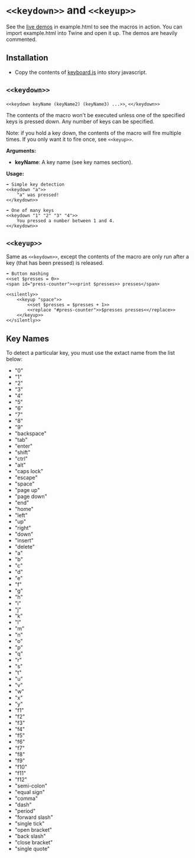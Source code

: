 # `<<keydown>>` and `<<keyup>>`

See the [live demos](//mikewesthad.com/twine-resources/macros/keyboard/example.html) in example.html to see the macros in action. You can import example.html into Twine and open it up. The demos are heavily commented.

## Installation

- Copy the contents of [keyboard.js](//raw.githubusercontent.com/mikewesthad/twine-resources/master/macros/keyboard/keyboard.js) into story javascript.

## `<<keydown>>`

`<<keydown keyName (keyName2) (keyName3) ...>>`, `<</keydown>>`

The contents of the macro won't be executed unless one of the specified keys is pressed down. Any number of keys can be specified. 

Note: if you hold a key down, the contents of the macro will fire multiple times. If you only want it to fire once, see `<<keyup>>`.

**Arguments:**

- **keyName**: A key name (see key names section).

**Usage:**

```
➡️ Simple key detection
<<keydown "a">>
	"a" was pressed!
<</keydown>>

➡️ One of many keys
<<keydown "1" "2" "3" "4">>
	You pressed a number between 1 and 4.
<</keydown>>
```

## `<<keyup>>`

Same as `<<keydown>>`, except the contents of the macro are only run after a key (that has been pressed) is released.

```
➡️ Button mashing
<<set $presses = 0>>
<span id="press-counter"><<print $presses>> presses</span>

<<silently>>
	<<keyup "space">>
		<<set $presses = $presses + 1>>
		<<replace "#press-counter">>$presses presses<</replace>>
	<</keyup>>
<</silently>>
```

## Key Names

To detect a particular key, you must use the extact name from the list below:

- "0"
- "1"
- "2"
- "3"
- "4"
- "5"
- "6"
- "7"
- "8"
- "9"
- "backspace"
- "tab"
- "enter"
- "shift"
- "ctrl"
- "alt"
- "caps lock"
- "escape"
- "space"
- "page up"
- "page down"
- "end"
- "home"
- "left"
- "up"
- "right"
- "down"
- "insert"
- "delete"
- "a"
- "b"
- "c"
- "d"
- "e"
- "f"
- "g"
- "h"
- "i"
- "j"
- "k"
- "l"
- "m"
- "n"
- "o"
- "p"
- "q"
- "r"
- "s"
- "t"
- "u"
- "v"
- "w"
- "x"
- "y"
- "f1"
- "f2"
- "f3"
- "f4"
- "f5"
- "f6"
- "f7"
- "f8"
- "f9"
- "f10"
- "f11"
- "f12"
- "semi-colon"
- "equal sign"
- "comma"
- "dash"
- "period"
- "forward slash"
- "single tick"
- "open bracket"
- "back slash"
- "close bracket"
- "single quote"